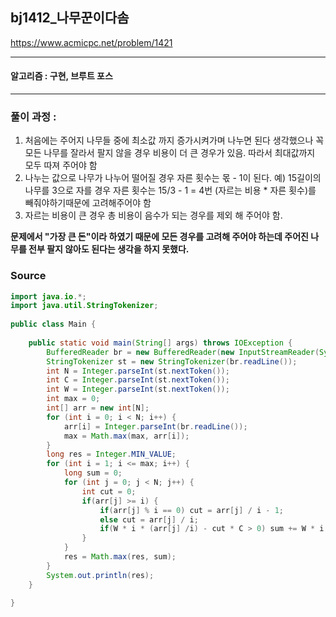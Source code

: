 ## bj1412_나무꾼이다솜 

https://www.acmicpc.net/problem/1421

---

#### 알고리즘 : 구현, 브루트 포스 

---
### 풀이 과정 : 
1. 처음에는 주어지 나무들 중에 최소값 까지 증가시켜가며 나누면 된다 생각했으나 꼭 모든 나무를 잘라서 팔지 않을 경우 비용이 더 큰 경우가 있음. 따라서 최대값까지 모두 따져 주어야 함
2. 나누는 값으로 나무가 나누어 떨어질 경우 자른 횟수는 몫 - 1이 된다. 예) 15길이의 나무를 3으로 자를 경우 자른 횟수는 15/3 - 1 = 4번 (자르는 비용 * 자른 횟수)를 빼줘야하기때문에 고려해주어야 함
3. 자르는 비용이 큰 경우 총 비용이 음수가 되는 경우를 제외 해 주어야 함.


**문제에서 "가장 큰 돈"이라 하였기 때문에 모든 경우를 고려해 주어야 하는데 주어진 나무를 전부 팔지 않아도 된다는 생각을 하지 못했다.**


### Source
```java
import java.io.*;
import java.util.StringTokenizer;
 
public class Main {
 
	public static void main(String[] args) throws IOException {
		BufferedReader br = new BufferedReader(new InputStreamReader(System.in));
		StringTokenizer st = new StringTokenizer(br.readLine());
		int N = Integer.parseInt(st.nextToken());
		int C = Integer.parseInt(st.nextToken());
		int W = Integer.parseInt(st.nextToken());
		int max = 0;
		int[] arr = new int[N];
		for (int i = 0; i < N; i++) {
			arr[i] = Integer.parseInt(br.readLine());
			max = Math.max(max, arr[i]);
		}
		long res = Integer.MIN_VALUE;
		for (int i = 1; i <= max; i++) {
			long sum = 0;
			for (int j = 0; j < N; j++) {
				int cut = 0;
				if(arr[j] >= i) {
					if(arr[j] % i == 0) cut = arr[j] / i - 1;
					else cut = arr[j] / i;
					if(W * i * (arr[j] /i) - cut * C > 0) sum += W * i * (arr[j] /i) - cut * C;
				}
			}
			res = Math.max(res, sum);
		}
		System.out.println(res);
	}
 
}

```
